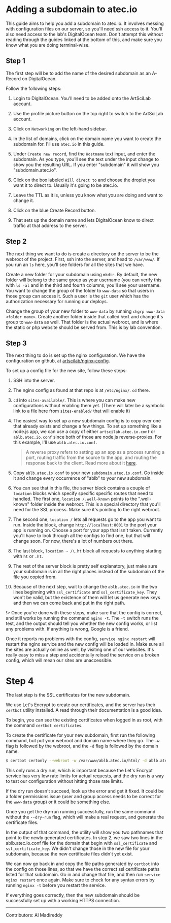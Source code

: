 # Adding a subdomain to atec.io 

This guide aims to help you add a subdomain to atec.io. It involves messing with configuration files on our server, so you'll need ssh access to it. You'll also need access to the lab's DigitalOcean team. Don't attempt this without reading through the guides linked at the bottom of this, and make sure you know what you are doing terminal-wise.

## Step 1
The first step will be to add the name of the desired subdomain as an A-Record on DigitalOcean. 

Follow the following steps:

1. Login to DigitalOcean. You'll need to be added onto the ArtSciLab account. 

2. Use the profile picture button on the top right to switch to the ArtSciLab account.

3. Click on `Networking` on the left-hand sidebar. 

4. In the list of domains, click on the domain name you want to create the subdomain for. I'll use `atec.io` in this guide.

5. Under `Create new record`, find the `Hostname` text input, and enter the subdomain. As you type, you'll see the text under the input change to show you the resulting URL. If you enter "subdomain" it will show you "subdomain.atec.io".

6. Click on the box labeled `Will direct to` and choose the droplet you want it to direct to. Usually it's going to be atec.io. 

7. Leave the TTL as it is, unless you know what you are doing and want to change it. 

8. Click on the blue Create Record button. 

9. That sets up the domain name and lets DigitalOcean know to direct traffic at that address to the server.

## Step 2
The next thing we want to do is create a directory on the server to be the webroot of the project.
First, ssh into the server, and head to `/var/www/`.
If you run an `ls` here, you'll see folders for all the sites that we have. 

Create a new folder for your subdomain using `mkdir`. By default, the new folder will belong to the same group as your username (you can verify this with `ls -al` and in the third and fourth columns, you'll see your username. You want to change the group of the folder to `www-data` so that users in those group can access it. Such a user is the `git` user which has the authorization necessary for running our deploys. 

Change the group of your new folder to `www-data` by running `chgrp www-data <folder name>`. Create another folder inside that called `html` and change it's group to `www-data` as well. That folder is the actual webroot, and is where the static or php website should be served from. This is by lab convention.  

## Step 3
The next thing to do is set up the nginx configuration. We have the configuration on github, at [artscilab/nginx-config](https://github.com/artscilab/nginx-config). 

To set up a config file for the new site, follow these steps:
1. SSH into the server.

2. The nginx config as found at that repo is at `/etc/nginx/`. `cd` there.

3. `cd` into `sites-available/`. This is where you can make new configurations without enabling them yet. (There will later be a symbolic link to a file here from `sites-enabled/` that will enable it)

4. The easiest way to set up a new subdomain config is to copy over one that already exists and change a few things. To set up something like a node.js app, we can use a copy of either `artscilab.atec.io.conf` or `ablb.atec.io.conf` since both of those are node.js reverse-proxies. For this example, I'll use `ablb.atec.io.conf`.

    > A reverse proxy refers to setting up an app as a process running a port, routing traffic from the source to the app, and routing the response back to the client. Read more about it [here](https://www.keycdn.com/support/nginx-reverse-proxy). 

5. Copy `ablb.atec.io.conf` to your new `subdomain.atec.io.conf`. Go inside it and change every occurrence of "ablb" to your new subdomain. 

6. You can see that in this file, the server block contains a couple of `location` blocks which specify specific specific routes that need to handled. The first one, `location /.well-known` points to the ".well-known" folder inside the webroot. This is a special directory that you'll need for the SSL process. Make sure it's pointing to the right webroot. 

7. The second one, `location /` lets all requests go to the app you want to run. Inside the block, change `http://localhost:8001` to the port your app is running on. Choose a port for your app that isn't taken. Currently you'll have to look through all the configs to find one, but that will change soon. For now, there's a lot of numbers out there. 

8. The last block, `location ~ /\.ht` block all requests to anything starting with `ht` or `.ht`.

9. The rest of the server block is pretty self explanatory, just make sure your subdomain is in all the right places instead of the subdomain of the file you copied from. 

10. Because of the next step, wait to change the `ablb.atec.io` in the two lines beginning with `ssl_certificate` and `ssl_certificate_key`. They won't be valid, but the existence of them will let us generate new keys and then we can come back and put in the right path. 

!> Once you're done with these steps, make sure that the config is correct, and still works by running the command `nginx -t`. The `-t` switch runs the test, and the output should tell you whether the new config works, or list any problems with. If anything is wrong, Google is a friend. 

Once it reports no problems with the config, `service nginx restart` will restart the nginx service and the new config will be loaded in. Make sure all the sites are actually online as well, by visiting one of our websites. It's really easy to miss a step and accidentally reload the service on a broken config, which will mean our sites are unaccessible. 

# Step 4
The last step is the SSL certificates for the new subdomain.

We use Let's Encrypt to create our certificates, and the server has their `certbot` utility installed. A read through their documentation is a good idea. 

To begin, you can see the existing certificates when logged in as root, with the command `certbot certificates`. 

To create the certificate for your new subdomain, first run the following command, but put your webroot and domain name where they go. The `-w` flag is followed by the webroot, and the `-d` flag is followed by the domain name. 

```bash
$ certbot certonly --webroot -w /var/www/ablb.atec.io/html/ -d ablb.atec.io --dry-run
```

This only runs a dry run, which is important because the Let's Encrypt service has very low rate limits for actual requests, and the dry run is a way to test our configuration without hitting those rate limits. 

If the dry run doesn't succeed, look up the error and get it fixed. It could be a folder permissions issue (user and group access needs to be correct for the `www-data` group) or it could be something else. 

Once you get the dry-run running successfully, run the same command without the `--dry-run` flag, which will make a real request, and generate the certificate files.

In the output of that command, the utility will show you two pathnames that point to the newly generated certificates. In step 2, we saw two lines in the ablb.atec.io.conf file for the domain that begin with `ssl_certificate` and `ssl_certificate_key`. We didn't change those in the new file for your subdomain, because the new certificate files didn't yet exist. 

We can now go back in and copy the file paths generated by `certbot` into the config on those lines, so that we have the correct ssl certificate paths listed for that subdomain. Go in and change that file, and then run `service nginx restart` once again. Make sure to check for any syntax errors by running `nginx -t` before you restart the service.

If everything goes correctly, then the new subdomain should be successfully set up with a working HTTPS connection. 

---

Contributors:
Al Madireddy 